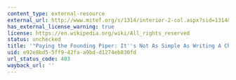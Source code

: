 ```yaml
---
content_type: external-resource
external_url: http://www.mitef.org/s/1314/interior-2-col.aspx?sid=1314&gid=5&pgid=5819
has_external_license_warning: true
license: https://en.wikipedia.org/wiki/All_rights_reserved
status: unchecked
title: '"Paying the Founding Piper: It''s Not As Simple As Writing A Check"'
uid: e92e8bd5-5ff9-42fa-a9bd-d1274eb830fd
url_status_code: 403
wayback_url: ''
---
```

